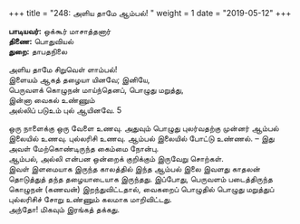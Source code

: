 ﻿+++
title = "248: அளிய தாமே ஆம்பல்!  "
weight = 1
date = "2019-05-12"
+++

**பாடியவர்:** ஒக்கூர் மாசாத்தனார்  
**திணை:** பொதுவியல்  
**துறை:** தாபதநிலை  
  
அளிய தாமே சிறுவெள் ளாம்பல்!  
இளையம் ஆகத் தழையா யினவே; இனியே,  
பெருவளக் கொழுநன் மாய்ந்தெனப், பொழுது மறுத்து,  
இன்னா வைகல் உண்ணும்  
அல்லிப் படுஉம் புல் ஆயினவே. 5  
  
ஒரு நாளைக்கு ஒரு வேளை உணவு. அதுவும் பொழுது புலர்வதற்கு முன்னர் ஆம்பல் இலையில் உணவு. புல்லரிசி உணவு. ஆம்பல் இலையில் போட்டு உண்ணல். – இது அவள் மேற்கொண்டிருந்த கைம்மை நோன்பு.  
ஆம்பல், அல்லி என்பன ஒன்றைக் குறிக்கும் இருவேறு சொற்கள்.  
இவள் இளமையாக இருந்த காலத்தில் இந்த ஆம்பல் இலை இவளது காதலன் தொடுத்துத் தந்த தழையாடையாக இருந்தது. இப்போது, பெருவளம் படைத்திருந்த கொழுநன் (கணவன்) இறந்துவிட்டதால், வைகறைப் பொழுதில் பொழுது மறுத்துப் புல்லரிசிச் சோறு உண்ணும் கலமாக மாறிவிட்டது.  
அந்தோ! மிகவும் இரங்கத் தக்கது.  
